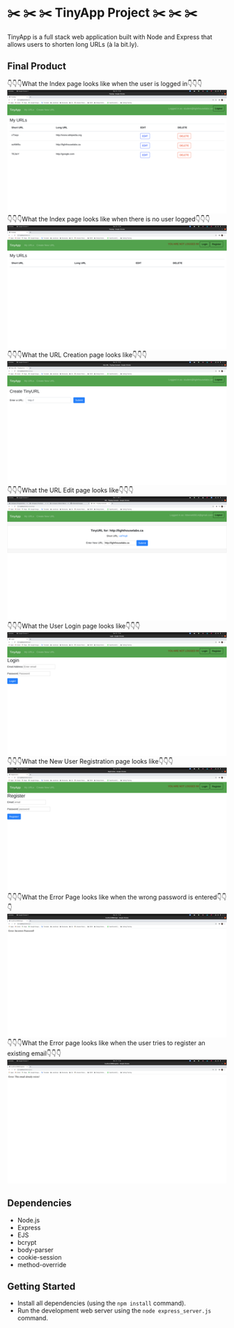 # :scissors:	:scissors:	:scissors:	TinyApp Project	:scissors:	:scissors:	:scissors:

TinyApp is a full stack web application built with Node and Express that allows users to shorten long URLs (à la bit.ly).

## Final Product

:point_down::point_down::point_down:What the Index page looks like when the user is logged in:point_down::point_down::point_down:
!["screenshot of index page when logged in with URLs listed"](https://raw.githubusercontent.com/rbbenett/tinyapp/efe0fe36dacb9d9612df0de03f1f90d461b1f883/docs/Index-Page-Login-Detected.png)
:point_down::point_down::point_down:What the Index page looks like when there is no user logged:point_down::point_down::point_down:
!["screenshot of index page when logged out with no URLs listed"](https://raw.githubusercontent.com/rbbenett/tinyapp/efe0fe36dacb9d9612df0de03f1f90d461b1f883/docs/Index-Page-No-Login-Detected.png)
:point_down::point_down::point_down:What the URL Creation page looks like:point_down::point_down::point_down:
!["screenshot of new URL creation page"](https://raw.githubusercontent.com/rbbenett/tinyapp/efe0fe36dacb9d9612df0de03f1f90d461b1f883/docs/Create-URL-Page.png)
:point_down::point_down::point_down:What the URL Edit page looks like:point_down::point_down::point_down:
!["screenshot of URL edit page"](https://raw.githubusercontent.com/rbbenett/tinyapp/e5732d31ad59e8f400752baab35b26ca1ee9902e/docs/Edit-URL-Page.png)
:point_down::point_down::point_down:What the User Login page looks like:point_down::point_down::point_down:
!["screenshot of user login page"](https://raw.githubusercontent.com/rbbenett/tinyapp/efe0fe36dacb9d9612df0de03f1f90d461b1f883/docs/Login-Page.png)
:point_down::point_down::point_down:What the New User Registration page looks like:point_down::point_down::point_down:
!["screenshot of new user registration page"](https://raw.githubusercontent.com/rbbenett/tinyapp/efe0fe36dacb9d9612df0de03f1f90d461b1f883/docs/New-User-Registration-Page.png)
:point_down::point_down::point_down:What the Error Page looks like when the wrong password is entered:point_down::point_down::point_down:
!["screenshot of error page when the wrong password is entered"](https://raw.githubusercontent.com/rbbenett/tinyapp/efe0fe36dacb9d9612df0de03f1f90d461b1f883/docs/Error-Page-Wrong-Password.png)
:point_down::point_down::point_down:What the Error page looks like when the user tries to register an existing email:point_down::point_down::point_down:
!["screenshot of error page when trying to register an existing email"](https://raw.githubusercontent.com/rbbenett/tinyapp/efe0fe36dacb9d9612df0de03f1f90d461b1f883/docs/Error-Page-Email-Exists.png)


## Dependencies

- Node.js
- Express
- EJS
- bcrypt
- body-parser
- cookie-session
- method-override

## Getting Started

- Install all dependencies (using the `npm install` command).
- Run the development web server using the `node express_server.js` command.
